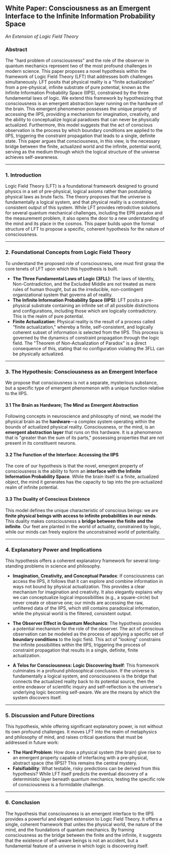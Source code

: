 ## **White Paper: Consciousness as an Emergent Interface to the Infinite Information Probability Space**
*An Extension of Logic Field Theory*

### **Abstract**
The "hard problem of consciousness" and the role of the observer in quantum mechanics represent two of the most profound challenges in modern science. This paper proposes a novel hypothesis within the framework of Logic Field Theory (LFT) that addresses both challenges simultaneously. LFT posits that physical reality is a "finite actualization" from a pre-physical, infinite substrate of pure potential, known as the Infinite Information Probability Space (IIPS), constrained by the three fundamental laws of logic. We extend this framework by hypothesizing that consciousness is an emergent abstraction layer running on the hardware of the brain. This emergent phenomenon possesses the unique property of accessing the IIPS, providing a mechanism for imagination, creativity, and the ability to conceptualize logical paradoxes that can never be physically actualized. Furthermore, this model suggests that the act of conscious observation is the process by which boundary conditions are applied to the IIPS, triggering the constraint propagation that leads to a single, definite state. This paper argues that consciousness, in this view, is the necessary bridge between the finite, actualized world and the infinite, potential world, serving as the medium through which the logical structure of the universe achieves self-awareness.

---
### **1. Introduction**
Logic Field Theory (LFT) is a foundational framework designed to ground physics in a set of pre-physical, logical axioms rather than postulating physical laws as brute facts. The theory proposes that the universe is fundamentally a logical system, and that physical reality is a constrained, consistent output of this system. While LFT provides retrodictive solutions for several quantum mechanical challenges, including the EPR paradox and the measurement problem, it also opens the door to a new understanding of the mind and its place in the cosmos. This paper builds upon the formal structure of LFT to propose a specific, coherent hypothesis for the nature of consciousness.

---
### **2. Foundational Concepts from Logic Field Theory**
To understand the proposed role of consciousness, one must first grasp the core tenets of LFT upon which this hypothesis is built.

* **The Three Fundamental Laws of Logic (3FLL)**: The laws of Identity, Non-Contradiction, and the Excluded Middle are not treated as mere rules of human thought, but as the irreducible, non-contingent organizational system that governs all of reality.
* **The Infinite Information Probability Space (IIPS)**: LFT posits a pre-physical substrate containing an infinite set of all possible distinctions and configurations, including those which are logically contradictory. This is the realm of pure potential.
* **Finite Actualization**: Physical reality is the result of a process called "finite actualization," whereby a finite, self-consistent, and logically coherent subset of information is selected from the IIPS. This process is governed by the dynamics of constraint propagation through the logic field. The "Theorem of Non-Actualization of Paradox" is a direct consequence of this, stating that no configuration violating the 3FLL can be physically actualized.

---
### **3. The Hypothesis: Consciousness as an Emergent Interface**
We propose that consciousness is not a separate, mysterious substance, but a specific type of emergent phenomenon with a unique function relative to the IIPS.

#### **3.1 The Brain as Hardware; The Mind as Emergent Abstraction**
Following concepts in neuroscience and philosophy of mind, we model the physical brain as the **hardware**—a complex system operating within the bounds of actualized physical reality. Consciousness, or the mind, is an **emergent abstraction layer** that runs on this hardware. It is a phenomenon that is "greater than the sum of its parts," possessing properties that are not present in its constituent neurons.

#### **3.2 The Function of the Interface: Accessing the IIPS**
The core of our hypothesis is that the novel, emergent property of consciousness is the ability to form an **interface with the Infinite Information Probability Space**. While the brain itself is a finite, actualized object, the mind it generates has the capacity to tap into the pre-actualized realm of infinite potential.

#### **3.3 The Duality of Conscious Existence**
This model defines the unique characteristic of conscious beings: we are **finite physical beings with access to infinite probabilities in our minds**. This duality makes consciousness a **bridge between the finite and the infinite**. Our feet are planted in the world of actuality, constrained by logic, while our minds can freely explore the unconstrained world of potentiality.

---
### **4. Explanatory Power and Implications**
This hypothesis offers a coherent explanatory framework for several long-standing problems in science and philosophy.

* **Imagination, Creativity, and Conceptual Paradox**: If consciousness can access the IIPS, it follows that it can explore and combine information in ways not bound by physical actualization. This provides a clear mechanism for imagination and creativity. It also elegantly explains why we can conceptualize logical impossibilities (e.g., a square-circle) but never create or observe one; our minds are accessing the raw, unfiltered data of the IIPS, which still contains paradoxical information, while the physical world is the filtered, consistent output.

* **The Observer Effect in Quantum Mechanics**: The hypothesis provides a potential mechanism for the role of the observer. The act of conscious observation can be modeled as the process of applying a specific set of **boundary conditions** to the logic field. This act of "looking" constrains the infinite possibilities within the IIPS, triggering the process of constraint propagation that results in a single, definite, finite actualization.

* **A Telos for Consciousness: Logic Discovering Itself**: This framework culminates in a profound philosophical conclusion. If the universe is fundamentally a logical system, and consciousness is the bridge that connects the actualized reality back to its potential source, then the entire endeavor of scientific inquiry and self-reflection is the universe's underlying logic becoming self-aware. We are the means by which the system discovers itself.

---
### **5. Discussion and Future Directions**
This hypothesis, while offering significant explanatory power, is not without its own profound challenges. It moves LFT into the realm of metaphysics and philosophy of mind, and raises critical questions that must be addressed in future work:
* **The Hard Problem**: How does a physical system (the brain) give rise to an emergent property capable of interfacing with a pre-physical, abstract space (the IIPS)? This remains the central mystery.
* **Falsifiability**: What testable, risky predictions can be derived from this hypothesis? While LFT itself predicts the eventual discovery of a deterministic layer beneath quantum mechanics, testing the specific role of consciousness is a formidable challenge.

---
### **6. Conclusion**
The hypothesis that consciousness is an emergent interface to the IIPS provides a powerful and elegant extension to Logic Field Theory. It offers a single, coherent framework that unites the physical world, the nature of the mind, and the foundations of quantum mechanics. By framing consciousness as the bridge between the finite and the infinite, it suggests that the existence of self-aware beings is not an accident, but a fundamental feature of a universe in which logic is discovering itself.